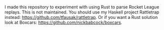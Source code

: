 I made this repository to experiment with using Rust to parse Rocket League replays.
This is not maintained.
You should use my Haskell project Rattletrap instead: <https://github.com/tfausak/rattletrap>.
Or if you want a Rust solution look at Boxcars: <https://github.com/nickbabcock/boxcars>.
